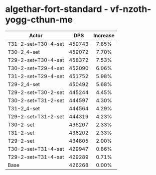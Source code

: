 # algethar-fort-standard - vf-nzoth-yogg-cthun-me
| Actor | DPS | Increase |
|---|:---:|:---:|
|T31-2-set+T30-4-set|459743|7.85%|
|T30-2_4-set|459072|7.70%|
|T29-2-set+T30-4-set|458372|7.53%|
|T30-2-set+T29-4-set|452090|6.06%|
|T31-2-set+T29-4-set|451752|5.98%|
|T29-2_4-set|450492|5.68%|
|T29-2-set+T30-2-set|445244|4.45%|
|T30-2-set+T31-2-set|444597|4.30%|
|T31-2_4-set|444564|4.29%|
|T29-2-set+T31-2-set|444319|4.23%|
|T30-2-set|436207|2.33%|
|T31-2-set|436202|2.33%|
|T29-2-set|434805|2.00%|
|T30-2-set+T31-4-set|429947|0.86%|
|T29-2-set+T31-4-set|429289|0.71%|
|Base|426268|0.00%|
